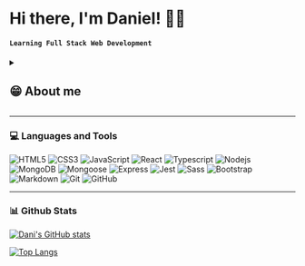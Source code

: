 # Hi there, I'm Daniel! 👋🏽


#### **`Learning Full Stack Web Development`**
 
<details>
  <summary><h2> 😁 About me</h2></summary>
  <ul>
    <li>I am taking the first steps as a Junior Web Developer.</li>
    <li>Currently, I am completing my training and working on personal projects.</li>
    <li>I have a special interest in frontend development and UI/UX design. I want to combine my previous knowledge in communication and audiovisual storytelling with the interactive possibilities offered by web development.</li>
  </ul>
  <br>
  <span>
  <a href="https://www.linkedin.com/in/danielcgonze/"><img src="https://img.shields.io/badge/linkedin-%230077B5.svg?&style=for-the-badge&logo=linkedin&logoColor=white" /></a>&nbsp;&nbsp;&nbsp;&nbsp;
    <a href="mailto:danielcgonze@gmail.com?subject=Hola%20Dani"><img src="https://img.shields.io/badge/gmail-%23D14836.svg?&style=for-the-badge&logo=gmail&logoColor=white" /></a>&nbsp;&nbsp;&nbsp;&nbsp;
</span>
</details>

--- 

### 💻 Languages and Tools  
![HTML5](https://img.shields.io/badge/HTML5-E34F26.svg?style=for-the-badge&logo=HTML5&logoColor=white)
![CSS3](https://img.shields.io/badge/CSS3-1572B6.svg?style=for-the-badge&logo=CSS3&logoColor=white)
![JavaScript](https://img.shields.io/badge/JavaScript-F7DF1E.svg?style=for-the-badge&logo=JavaScript&logoColor=black)
![React](https://img.shields.io/badge/React-61DAFB.svg?style=for-the-badge&logo=React&logoColor=black)
![Typescript](https://img.shields.io/badge/TypeScript-3178C6.svg?style=for-the-badge&logo=TypeScript&logoColor=white)
![Nodejs](https://img.shields.io/badge/Node.js-339933.svg?style=for-the-badge&logo=nodedotjs&logoColor=white)
![MongoDB](https://img.shields.io/badge/MongoDB-47A248.svg?style=for-the-badge&logo=MongoDB&logoColor=white)
![Mongoose](https://img.shields.io/badge/Mongoose-880000.svg?style=for-the-badge&logo=Mongoose&logoColor=white)
![Express](https://img.shields.io/badge/Express-000000.svg?style=for-the-badge&logo=Express&logoColor=white)
![Jest](https://img.shields.io/badge/Jest-C21325.svg?style=for-the-badge&logo=Jest&logoColor=white)
![Sass](https://img.shields.io/badge/Sass-CC6699.svg?style=for-the-badge&logo=Sass&logoColor=white)
![Bootstrap](https://img.shields.io/badge/Bootstrap-7952B3.svg?style=for-the-badge&logo=Bootstrap&logoColor=white)
![Markdown](https://img.shields.io/badge/Markdown-000000.svg?style=for-the-badge&logo=Markdown&logoColor=white)
![Git](https://img.shields.io/badge/Git-F05032.svg?style=for-the-badge&logo=Git&logoColor=white)
![GitHub](https://img.shields.io/badge/GitHub-181717.svg?style=for-the-badge&logo=GitHub&logoColor=white)

---

### 📊 Github Stats  

[![Dani's GitHub stats](https://github-readme-stats.vercel.app/api?username=Dan328x)](https://github.com/Dan328x/github-readme-stats)

[![Top Langs](https://github-readme-stats.vercel.app/api/top-langs/?username=Dan328x)](https://github.com/Dan328x/github-readme-stats)



